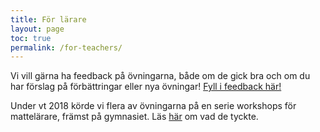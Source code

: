 ```yaml
---
title: För lärare
layout: page
toc: true
permalink: /for-teachers/
---
```


<!--Matematikämnet har mycket att vinna på att använda sig av programmering i undervisningen:

- Programmering liknar matematik - vi använder funktioner och abstrakta symboler - men på ett väldigt konkret sätt som bidrar till förståelsen av matematiken.
- Programmering gör det lätt att experimentera - vi kan prova oss fram för att hitta lösningar och undersöka samband.
- Med programmering kan vi lösa problem som skulle ta alldeles för lång tid att lösa för hand, till exempel gissa systematiskt för att leta reda på en lösning till en ekvation, eller kasta tärning tusentals gånger.
- Programmering är kul! Att få ett program att fungera ger en kick!
-->

<!--Här kommer vi att samla exempel på lektioner...-->

Vi vill gärna ha feedback på övningarna, både om de gick bra och om du har förslag på förbättringar eller nya övningar! [Fyll i feedback här!](https://docs.google.com/forms/d/e/1FAIpQLSdsyYYZXVpJnUU5qYpvgyrZxhG8eee-s3oD7mnfXoxd447WSw/viewform)

Under vt 2018 körde vi flera av övningarna på en serie workshops för mattelärare, främst på gymnasiet. Läs [här](vt2018-teacher-workshops.md) om vad de tyckte.
